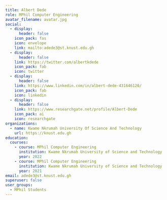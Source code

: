 ```yaml
---
title: Albert Dede
role: MPhil Computer Engineering
avatar_filename: avatar.jpg
social:
  - display:
      header: false
    icon_pack: fas
    icon: envelope
    link: mailto:adede3@st.knust.edu.gh
  - display:
      header: false
    link: https://twitter.com/albertkdede
    icon_pack: fab
    icon: twitter
  - display:
      header: false
    link: https://www.linkedin.com/in/albert-dede-431646120/
    icon_pack: fab
    icon: linkedin
  - display:
      header: false
    link: https://www.researchgate.net/profile/Albert-Dede
    icon_pack: ai
    icon: researchgate
organizations:
  - name: Kwame Nkrumah University Of Science And Technology
    url: https://knust.edu.gh
education:
  courses:
    - course: MPhil Computer Engineering
      institution: Kwame Nkrumah University of Science and Technology
      year: 2022
    - course: MPhil Computer Engineering
      institution: Kwame Nkrumah University of Science and Technology
      year: 2021
email: adede3@st.knust.edu.gh
superuser: false
user_groups:
  - MPhil Students
---
```

